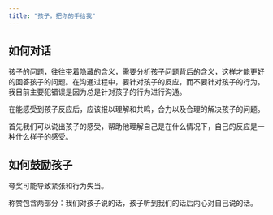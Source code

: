 ```yaml
---
title: "孩子，把你的手给我"
---
```

## 如何对话

孩子的问题，往往带着隐藏的含义，需要分析孩子问题背后的含义，这样才能更好的回答孩子的问题。在沟通过程中，要针对孩子的反应，而不要针对孩子的行为。我目前主要犯错误是因为总是针对孩子的行为进行沟通。

在能感受到孩子反应后，应该报以理解和共鸣，合力以及合理的解决孩子的问题。

首先我们可以说出孩子的感受，帮助他理解自己是在什么情况下，自己的反应是一种什么样子的感受。

## 如何鼓励孩子

夸奖可能导致紧张和行为失当。

称赞包含两部分：我们对孩子说的话，孩子听到我们的话后内心对自己说的话。
